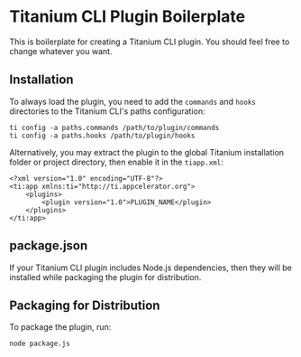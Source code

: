 # Titanium CLI Plugin Boilerplate

This is boilerplate for creating a Titanium CLI plugin. You should feel free to
change whatever you want.

## Installation

To always load the plugin, you need to add the `commands` and `hooks` directories
to the Titanium CLI's paths configuration:

```
ti config -a paths.commands /path/to/plugin/commands
ti config -a paths.hooks /path/to/plugin/hooks
```

Alternatively, you may extract the plugin to the global Titanium installation
folder or project directory, then enable it in the `tiapp.xml`:

```
<?xml version="1.0" encoding="UTF-8"?>
<ti:app xmlns:ti="http://ti.appcelerator.org">
	<plugins>
		<plugin version="1.0">PLUGIN_NAME</plugin>
	</plugins>
</ti:app>
```

## package.json

If your Titanium CLI plugin includes Node.js dependencies, then they will be
installed while packaging the plugin for distribution.

## Packaging for Distribution

To package the plugin, run:

```
node package.js
```